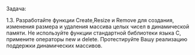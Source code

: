 Задача:

1.3. Разработайте функции Create,Resize и Remove для создания, изменения размера и удаления 
массива целых чисел в динамической памяти. Не используйте функции стандартной библиотеки языка 
C, примените операторы new и delete. Протестируйте Вашу реализацию поддержки динамических 
массивов.
